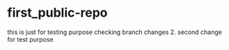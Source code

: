 # first_public-repo
this is just for testing purpose
checking branch changes
2. second change for test purpose
